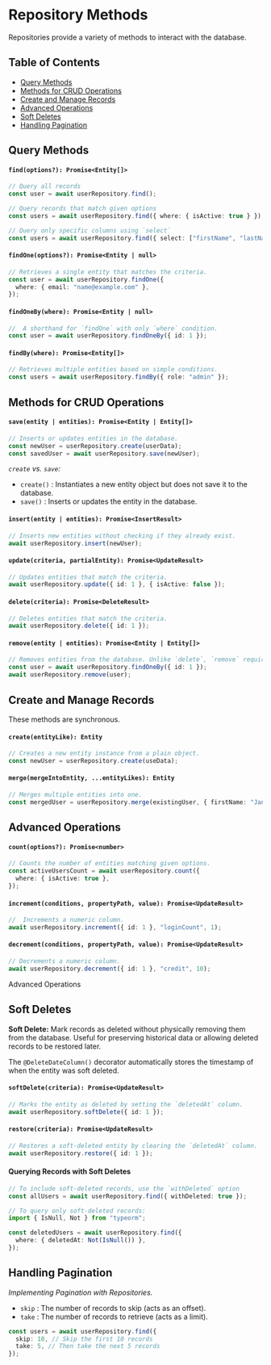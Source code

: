 # Repository Methods

Repositories provide a variety of methods to interact with the database.

## Table of Contents

- [Query Methods](#query-methods)
- [Methods for CRUD Operations](#methods-for-crud-operations)
- [Create and Manage Records](#create-and-manage-records)
- [Advanced Operations](#advanced-operations)
- [Soft Deletes](#soft-deletes)
- [Handling Pagination](#handling-pagination)

## Query Methods

#### `find(options?): Promise<Entity[]>`

```ts
// Query all records
const user = await userRepository.find();

// Query records that match given options
const users = await userRepository.find({ where: { isActive: true } });

// Query only specific columns using `select`
const users = await userRepository.find({ select: ["firstName", "lastName"] });
```

#### `findOne(options?): Promise<Entity | null>`

```ts
// Retrieves a single entity that matches the criteria.
const user = await userRepository.findOne({
  where: { email: "name@example.com" },
});
```

#### `findOneBy(where): Promise<Entity | null>`

```ts
//  A shorthand for `findOne` with only `where` condition.
const user = await userRepository.findOneBy({ id: 1 });
```

#### `findBy(where): Promise<Entity[]>`

```ts
// Retrieves multiple entities based on simple conditions.
const users = await userRepository.findBy({ role: "admin" });
```

## Methods for CRUD Operations

#### `save(entity | entities): Promise<Entity | Entity[]>`

```ts
// Inserts or updates entities in the database.
const newUser = userRepository.create(userData);
const savedUser = await userRepository.save(newUser);
```

_`create` vs. `save`:_

- `create()` : Instantiates a new entity object but does not save it to the database.
- `save()` : Inserts or updates the entity in the database.

#### `insert(entity | entities): Promise<InsertResult>`

```ts
// Inserts new entities without checking if they already exist.
await userRepository.insert(newUser);
```

#### `update(criteria, partialEntity): Promise<UpdateResult>`

```ts
// Updates entities that match the criteria.
await userRepository.update({ id: 1 }, { isActive: false });
```

#### `delete(criteria): Promise<DeleteResult>`

```ts
// Deletes entities that match the criteria.
await userRepository.delete({ id: 1 });
```

#### `remove(entity | entities): Promise<Entity | Entity[]>`

```ts
// Removes entities from the database. Unlike `delete`, `remove` requires entity instances.
const user = await userRepository.findOneBy({ id: 1 });
await userRepository.remove(user);
```

## Create and Manage Records

These methods are synchronous.

#### `create(entityLike): Entity`

```ts
// Creates a new entity instance from a plain object.
const newUser = userRepository.create(useData);
```

#### `merge(mergeIntoEntity, ...entityLikes): Entity`

```ts
// Merges multiple entities into one.
const mergedUser = userRepository.merge(existingUser, { firstName: "Jane" });
```

## Advanced Operations

#### `count(options?): Promise<number>`

```ts
// Counts the number of entities matching given options.
const activeUsersCount = await userRepository.count({
  where: { isActive: true },
});
```

#### `increment(conditions, propertyPath, value): Promise<UpdateResult>`

```ts
//  Increments a numeric column.
await userRepository.increment({ id: 1 }, "loginCount", 1);
```

#### `decrement(conditions, propertyPath, value): Promise<UpdateResult>`

```ts
// Decrements a numeric column.
await userRepository.decrement({ id: 1 }, "credit", 10);
```

Advanced Operations

## Soft Deletes

**Soft Delete:** Mark records as deleted without physically removing them from the database. Useful for preserving historical data or allowing deleted records to be restored later.

The `@DeleteDateColumn()` decorator automatically stores the timestamp of when the entity was soft deleted.

#### `softDelete(criteria): Promise<UpdateResult>`

```ts
// Marks the entity as deleted by setting the `deletedAt` column.
await userRepository.softDelete({ id: 1 });
```

#### `restore(criteria): Promise<UpdateResult>`

```ts
// Restores a soft-deleted entity by clearing the `deletedAt` column.
await userRepository.restore({ id: 1 });
```

#### Querying Records with Soft Deletes

```ts
// To include soft-deleted records, use the `withDeleted` option
const allUsers = await userRepository.find({ withDeleted: true });
```

```ts
// To query only soft-deleted records:
import { IsNull, Not } from "typeorm";

const deletedUsers = await userRepository.find({
  where: { deletedAt: Not(IsNull()) },
});
```

## Handling Pagination

_Implementing Pagination with Repositories._

- `skip` : The number of records to skip (acts as an offset).
- `take` : The number of records to retrieve (acts as a limit).

```ts
const users = await userRepository.find({
  skip: 10, // Skip the first 10 records
  take: 5, // Then take the next 5 records
});
```
